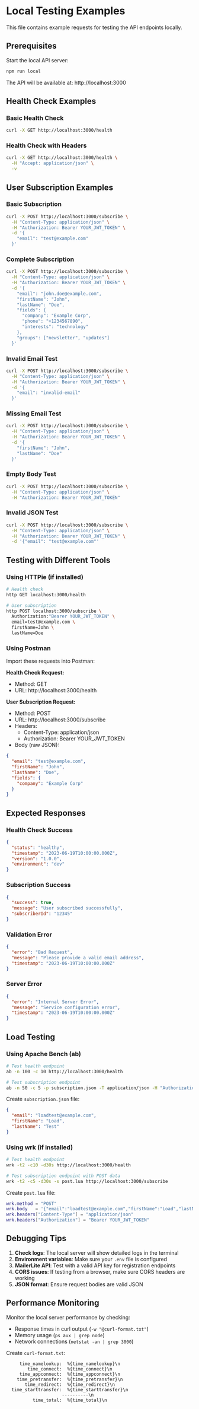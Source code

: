 # Local Testing Examples

This file contains example requests for testing the API endpoints locally.

## Prerequisites

Start the local API server:

```bash
npm run local
```

The API will be available at: http://localhost:3000

## Health Check Examples

### Basic Health Check

```bash
curl -X GET http://localhost:3000/health
```

### Health Check with Headers

```bash
curl -X GET http://localhost:3000/health \
  -H "Accept: application/json" \
  -v
```

## User Subscription Examples

### Basic Subscription

```bash
curl -X POST http://localhost:3000/subscribe \
  -H "Content-Type: application/json" \
  -H "Authorization: Bearer YOUR_JWT_TOKEN" \
  -d '{
    "email": "test@example.com"
  }'
```

### Complete Subscription

```bash
curl -X POST http://localhost:3000/subscribe \
  -H "Content-Type: application/json" \
  -H "Authorization: Bearer YOUR_JWT_TOKEN" \
  -d '{
    "email": "john.doe@example.com",
    "firstName": "John",
    "lastName": "Doe",
    "fields": {
      "company": "Example Corp",
      "phone": "+1234567890",
      "interests": "technology"
    },
    "groups": ["newsletter", "updates"]
  }'
```

### Invalid Email Test

```bash
curl -X POST http://localhost:3000/subscribe \
  -H "Content-Type: application/json" \
  -H "Authorization: Bearer YOUR_JWT_TOKEN" \
  -d '{
    "email": "invalid-email"
  }'
```

### Missing Email Test

```bash
curl -X POST http://localhost:3000/subscribe \
  -H "Content-Type: application/json" \
  -H "Authorization: Bearer YOUR_JWT_TOKEN" \
  -d '{
    "firstName": "John",
    "lastName": "Doe"
  }'
```

### Empty Body Test

```bash
curl -X POST http://localhost:3000/subscribe \
  -H "Content-Type: application/json" \
  -H "Authorization: Bearer YOUR_JWT_TOKEN"
```

### Invalid JSON Test

```bash
curl -X POST http://localhost:3000/subscribe \
  -H "Content-Type: application/json" \
  -H "Authorization: Bearer YOUR_JWT_TOKEN" \
  -d '{"email": "test@example.com"'
```

## Testing with Different Tools

### Using HTTPie (if installed)

```bash
# Health check
http GET localhost:3000/health

# User subscription
http POST localhost:3000/subscribe \
  Authorization:"Bearer YOUR_JWT_TOKEN" \
  email=test@example.com \
  firstName=John \
  lastName=Doe
```

### Using Postman

Import these requests into Postman:

**Health Check Request:**

- Method: GET
- URL: http://localhost:3000/health

**User Subscription Request:**

- Method: POST
- URL: http://localhost:3000/subscribe
- Headers:
  - Content-Type: application/json
  - Authorization: Bearer YOUR_JWT_TOKEN
- Body (raw JSON):

```json
{
  "email": "test@example.com",
  "firstName": "John",
  "lastName": "Doe",
  "fields": {
    "company": "Example Corp"
  }
}
```

## Expected Responses

### Health Check Success

```json
{
  "status": "healthy",
  "timestamp": "2023-06-19T10:00:00.000Z",
  "version": "1.0.0",
  "environment": "dev"
}
```

### Subscription Success

```json
{
  "success": true,
  "message": "User subscribed successfully",
  "subscriberId": "12345"
}
```

### Validation Error

```json
{
  "error": "Bad Request",
  "message": "Please provide a valid email address",
  "timestamp": "2023-06-19T10:00:00.000Z"
}
```

### Server Error

```json
{
  "error": "Internal Server Error",
  "message": "Service configuration error",
  "timestamp": "2023-06-19T10:00:00.000Z"
}
```

## Load Testing

### Using Apache Bench (ab)

```bash
# Test health endpoint
ab -n 100 -c 10 http://localhost:3000/health

# Test subscription endpoint
ab -n 50 -c 5 -p subscription.json -T application/json -H "Authorization: Bearer YOUR_JWT_TOKEN" http://localhost:3000/subscribe
```

Create `subscription.json` file:

```json
{
  "email": "loadtest@example.com",
  "firstName": "Load",
  "lastName": "Test"
}
```

### Using wrk (if installed)

```bash
# Test health endpoint
wrk -t2 -c10 -d30s http://localhost:3000/health

# Test subscription endpoint with POST data
wrk -t2 -c5 -d30s -s post.lua http://localhost:3000/subscribe
```

Create `post.lua` file:

```lua
wrk.method = "POST"
wrk.body   = '{"email":"loadtest@example.com","firstName":"Load","lastName":"Test"}'
wrk.headers["Content-Type"] = "application/json"
wrk.headers["Authorization"] = "Bearer YOUR_JWT_TOKEN"
```

## Debugging Tips

1. **Check logs**: The local server will show detailed logs in the terminal
2. **Environment variables**: Make sure your `.env` file is configured
3. **MailerLite API**: Test with a valid API key for registration endpoints
4. **CORS issues**: If testing from a browser, make sure CORS headers are working
5. **JSON format**: Ensure request bodies are valid JSON

## Performance Monitoring

Monitor the local server performance by checking:

- Response times in curl output (`-w "@curl-format.txt"`)
- Memory usage (`ps aux | grep node`)
- Network connections (`netstat -an | grep 3000`)

Create `curl-format.txt`:

```
     time_namelookup:  %{time_namelookup}\n
        time_connect:  %{time_connect}\n
     time_appconnect:  %{time_appconnect}\n
    time_pretransfer:  %{time_pretransfer}\n
       time_redirect:  %{time_redirect}\n
  time_starttransfer:  %{time_starttransfer}\n
                     ----------\n
          time_total:  %{time_total}\n
```
